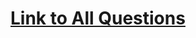 # [Link to All Questions](https://www.codechef.com/LEARNDSA/?itm_medium=navmenu&itm_campaign=learndsa)
